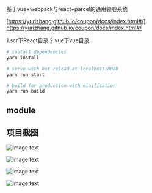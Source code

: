 基于vue+webpack与react+parcel的通用领卷系统

[https://yurizhang.github.io/coupon/docs/index.html#/] https://yurizhang.github.io/coupon/docs/index.html#/


1.scr下React目录
2.vue下vue目录
``` bash
# install dependencies
yarn install

# serve with hot reload at localhost:8080
yarn run start

# build for production with minification
yarn run build
```

## module


## 项目截图 ##


![Image text](https://raw.githubusercontent.com/yurizhang/coupon/master/docs/screeshots/1.png)

![Image text](https://raw.githubusercontent.com/yurizhang/coupon/master/docs/screeshots/2.png)

![Image text](https://raw.githubusercontent.com/yurizhang/coupon/master/docs/screeshots/3.png)

![Image text](https://raw.githubusercontent.com/yurizhang/coupon/master/docs/screeshots/4.png)